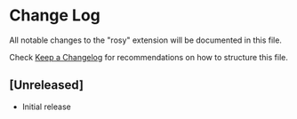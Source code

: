 # Change Log

All notable changes to the "rosy" extension will be documented in this file.

Check [Keep a Changelog](http://keepachangelog.com/) for recommendations on how to structure this file.

## [Unreleased]

- Initial release